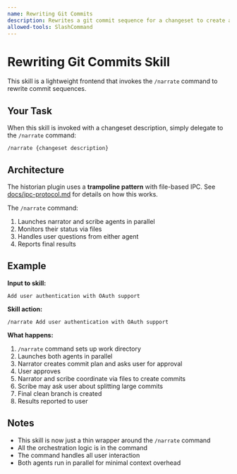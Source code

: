 ```yaml
---
name: Rewriting Git Commits
description: Rewrites a git commit sequence for a changeset to create a clean branch with commits optimized for readability and review
allowed-tools: SlashCommand
---
```


# Rewriting Git Commits Skill

This skill is a lightweight frontend that invokes the `/narrate` command to rewrite commit sequences.

## Your Task

When this skill is invoked with a changeset description, simply delegate to the `/narrate` command:

```
/narrate {changeset description}
```

## Architecture

The historian plugin uses a **trampoline pattern** with file-based IPC. See [docs/ipc-protocol.md](../../docs/ipc-protocol.md) for details on how this works.

The `/narrate` command:
1. Launches narrator and scribe agents in parallel
2. Monitors their status via files
3. Handles user questions from either agent
4. Reports final results

## Example

**Input to skill:**
```
Add user authentication with OAuth support
```

**Skill action:**
```
/narrate Add user authentication with OAuth support
```

**What happens:**
1. `/narrate` command sets up work directory
2. Launches both agents in parallel
3. Narrator creates commit plan and asks user for approval
4. User approves
5. Narrator and scribe coordinate via files to create commits
6. Scribe may ask user about splitting large commits
7. Final clean branch is created
8. Results reported to user

## Notes

- This skill is now just a thin wrapper around the `/narrate` command
- All the orchestration logic is in the command
- The command handles all user interaction
- Both agents run in parallel for minimal context overhead
